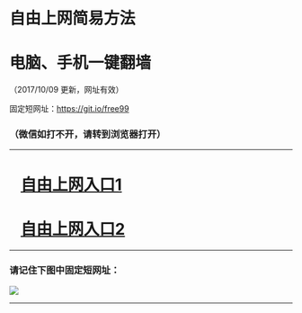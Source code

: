 ﻿# 自由上网简易方法

# 电脑、手机一键翻墙

（2017/10/09 更新，网址有效）

固定短网址：https://git.io/free99

### （微信如打不开，请转到浏览器打开）


***





# &nbsp;&nbsp; <a href="http://ft1448119616.fwq-tz-1001.info/fwqtz01.html?t=100900113998 " target="_blank">自由上网入口1</a>
# &nbsp;&nbsp; <a href="http://ft103418068.fwq-tz-1002.info/fwqtz02.html?t=100900118664 " target="_blank">自由上网入口2</a>
***

### 请记住下图中固定短网址：

<img src="https://s3-us-west-2.amazonaws.com/fwq-1001/yjfq-20170905okok.png" /> 


***

